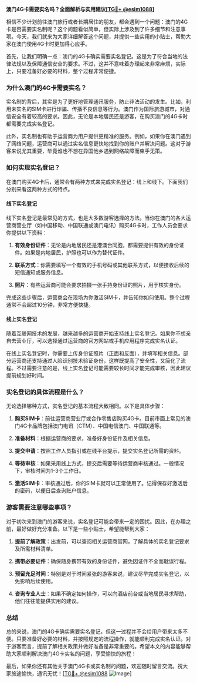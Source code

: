 **澳门4G卡需要实名吗？全面解析与实用建议[[TG💪+ @esim1088](https://t.me/s/esim1088)]**

相信不少计划前往澳门旅行或者长期居住的朋友，都会遇到一个问题：澳门的4G卡是否需要实名制呢？这个问题看似简单，但实际上涉及到了许多细节和注意事项。今天，我们就来为大家详细解答这个问题，并提供一些实用的小贴士，帮助大家在澳门使用4G卡时更加得心应手。

首先，让我们明确一点：澳门的4G卡确实需要实名登记。这是为了符合当地的法律法规以及保障通信安全的要求。不过，这并不意味着办理起来非常麻烦，实际上，只要准备好必要的材料，整个过程非常便捷。

### 为什么澳门的4G卡需要实名？

实名制的背后，其实是为了更好地管理通讯服务，防止非法活动的发生。比如，利用未实名的SIM卡进行诈骗、传播不良信息等行为。澳门作为国际旅游城市，对通信安全有着较高的要求。因此，无论是本地居民还是游客，在购买澳门的4G卡时都需要完成实名登记。

此外，实名制也有助于运营商为用户提供更精准的服务。例如，如果你在澳门遇到了网络问题，运营商可以通过实名信息更快地找到你的账户并解决问题。这对于游客来说尤其重要，毕竟谁也不想在异国他乡遇到网络故障而束手无策。

### 如何实现实名登记？

在澳门购买4G卡后，通常会有两种方式来完成实名登记：线上和线下。下面我们分别来看这两种方式的特点。

#### 线下实名登记

线下实名登记是最常见的方式，也是大多数游客选择的方法。当你在澳门的各大运营商营业厅（如中国移动、中国联通或澳门电讯）购买4G卡时，工作人员会要求你提供以下资料：

1. **有效身份证件**：无论是内地居民还是港澳台同胞，都需要提供有效的身份证件。如果是内地居民，护照也可以作为替代证件。
   
2. **联系方式**：你需要填写一个有效的手机号码或其他联系方式，以便接收后续的短信通知或服务信息。

3. **照片**：有些运营商可能会要求拍摄一张手持身份证的照片，用于核实身份。

完成这些步骤后，运营商会在现场为你激活SIM卡，并告知你如何使用。整个过程通常不会超过10分钟，非常方便快捷。

#### 线上实名登记

随着互联网技术的发展，越来越多的运营商开始支持线上实名登记。如果你不想亲自去营业厅，可以选择通过运营商的官方网站或手机应用程序完成实名认证。

在线上实名登记时，你需要上传身份证照片（正面和反面），并填写相关信息。部分运营商还支持通过人脸识别技术验证身份，这样既提高了安全性，又简化了流程。不过需要注意的是，线上实名登记可能需要较长时间才能完成审核，因此建议提前规划好时间。

### 实名登记的具体流程是什么？

无论选择哪种方式，实名登记的基本流程大致相同。以下是具体步骤：

1. **购买SIM卡**：前往运营商营业厅或合作零售店购买4G卡。目前市面上常见的澳门4G卡品牌包括澳门电讯（CTM）、中国电信澳门、中国联通等。

2. **准备材料**：根据运营商的要求，准备好身份证件及相关信息。

3. **提交申请**：按照工作人员指引或在线平台提示，提交实名登记所需的资料。

4. **等待审核**：如果采用线上方式，提交后需要等待运营商审核通过。一般情况下，审核时间为1-3个工作日。

5. **激活SIM卡**：审核通过后，你的SIM卡就可以正常使用了。记得保存好激活后的密码，以便日后查询账户信息。

### 游客需要注意哪些事项？

对于初次来到澳门的游客来说，实名登记可能会带来一定的困扰。因此，在办理之前，最好做好充分准备。以下是一些小贴士，希望能帮到大家：

1. **提前了解政策**：出发前，可以查阅相关运营商官网，了解具体的实名登记要求及所需材料清单。

2. **携带必要证件**：确保随身携带有效的身份证件，避免因证件不全而耽误行程。

3. **预留充足时间**：特别是对于时间紧张的游客来说，建议尽早完成实名登记，以免影响后续使用。

4. **咨询专业人士**：如果不确定如何操作，可以向酒店前台或当地居民寻求帮助，他们往往能提供实用的建议。

### 总结

总的来说，澳门的4G卡确实需要实名登记，但这一过程并不会给用户带来太多不便。只要准备好必要的材料，并按照规定的流程操作，就能顺利完成实名认证。对于游客而言，提前了解相关政策并做好准备是非常重要的。希望本文的内容能够帮助大家顺利解决澳门4G卡实名的问题，享受愉快的旅程！

最后，如果你还有其他关于澳门4G卡或实名制的问题，欢迎随时留言交流。祝大家旅途愉快，通讯无忧！[[TG💪+ @esim1088](https://t.me/s/esim1088) ![Image](https://i.postimg.cc/4NQfJmqS/Snipaste-2025-05-13-00-14-12.png)]
